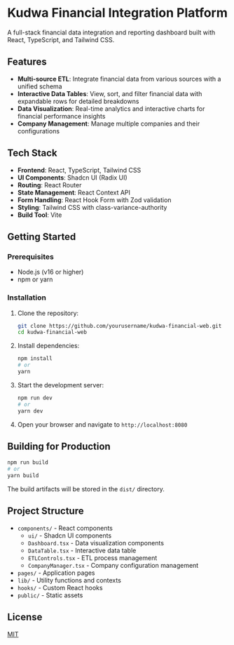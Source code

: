 # Kudwa Financial Integration Platform

A full-stack financial data integration and reporting dashboard built with React, TypeScript, and Tailwind CSS.

## Features

- **Multi-source ETL**: Integrate financial data from various sources with a unified schema
- **Interactive Data Tables**: View, sort, and filter financial data with expandable rows for detailed breakdowns
- **Data Visualization**: Real-time analytics and interactive charts for financial performance insights
- **Company Management**: Manage multiple companies and their configurations

## Tech Stack

- **Frontend**: React, TypeScript, Tailwind CSS
- **UI Components**: Shadcn UI (Radix UI)
- **Routing**: React Router
- **State Management**: React Context API
- **Form Handling**: React Hook Form with Zod validation
- **Styling**: Tailwind CSS with class-variance-authority
- **Build Tool**: Vite

## Getting Started

### Prerequisites

- Node.js (v16 or higher)
- npm or yarn

### Installation

1. Clone the repository:

   ```bash
   git clone https://github.com/yourusername/kudwa-financial-web.git
   cd kudwa-financial-web
   ```

2. Install dependencies:

   ```bash
   npm install
   # or
   yarn
   ```

3. Start the development server:

   ```bash
   npm run dev
   # or
   yarn dev
   ```

4. Open your browser and navigate to `http://localhost:8080`

## Building for Production

```bash
npm run build
# or
yarn build
```

The build artifacts will be stored in the `dist/` directory.

## Project Structure

- `components/` - React components
  - `ui/` - Shadcn UI components
  - `Dashboard.tsx` - Data visualization components
  - `DataTable.tsx` - Interactive data table
  - `ETLControls.tsx` - ETL process management
  - `CompanyManager.tsx` - Company configuration management
- `pages/` - Application pages
- `lib/` - Utility functions and contexts
- `hooks/` - Custom React hooks
- `public/` - Static assets

## License

[MIT](LICENSE)
